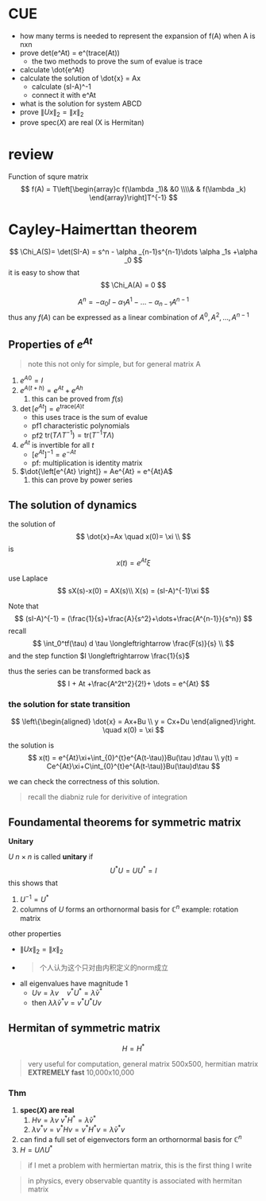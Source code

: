 # CUE
- how many terms is needed to represent the expansion of f(A) when A is nxn
- prove det(e^At) = e^(trace(At))
  - the two methods to prove the sum of evalue is trace
- calculate \dot{e^At}
- calculate the solution of \dot{x} = Ax
  - calculate (sI-A)^-1
  - connect it with e^At
- what is the solution for system ABCD
- prove $\left\|Ux \right\|_2 = \left\|x \right\|_2$
- prove $\text{spec}(X)$ are real (X is Hermitan)
# review
Function of squre matrix
$$
f(A) = T\left[\begin{array}c f(\lambda _1)& &0 \\\\& & f(\lambda _k) \end{array}\right]T^{-1} 
$$

# Cayley-Haimerttan theorem

$$
\Chi_A(S)= \det(SI-A) = s^n - \alpha _{n-1}s^{n-1}\dots \alpha _1s +\alpha _0
$$
it is easy to show that 
$$
\Chi_A(A) = 0
$$

$$
A^n = -\alpha_{0}I-\alpha_{1}A^{1}-\dots-\alpha_{n-1}A^{n-1}
$$
thus any $f(A)$ can be expressed as a linear combination of $A^{0},A^{2},\dots,A^{n-1}$


## Properties of $e^{At}$
> note this not only for simple, but for general matrix A
1. $e^{A0} = I$
2. $e^{A(t+h)} = e^{At}+e^{Ah}$
   1. this can be proved from $f(s)$
3. $\det \left[ e^{At} \right] = e^{\text{trace}(A)t}$
   - this uses trace is the sum of evalue
   - pf1 characteristic polynomials
   - pf2 $\text{tr}(T\Lambda T^{-1}) = \text{tr}(T^{-1}T\Lambda )$
4. $e^{At}$ is invertible for all $t$
   - $\left[ e^{At} \right]^{-1} = e^{-At}$
   - pf: multiplication is identity matrix
5. $\dot{\left[e^{At}  \right]} = Ae^{At} = e^{At}A$ 
   1. this can prove by power series

## The solution of dynamics
the solution of
$$
\dot{x}=Ax \quad x(0)= \xi \\
$$
is
$$
x(t) = e^{At}\xi
$$

use Laplace
$$
sX(s)-x(0) = AX(s)\\
X(s) = (sI-A)^{-1}\xi
$$

Note that 
$$
(sI-A)^{-1} = (\frac{1}{s}+\frac{A}{s^2}+\dots+\frac{A^{n-1}}{s^n})
$$
recall
$$
\int_0^tf(\tau) d \tau \longleftrightarrow \frac{F(s)}{s} \\
$$
and the step function $I \longleftrightarrow \frac{1}{s}$

thus the series can be transformed back as 
$$
I + At +\frac{A^2t^2}{2!}+ \dots  = e^{At}
$$

### the solution for state transition
$$
\left\{\begin{aligned} \dot{x} = Ax+Bu \\
y = Cx+Du \end{aligned}\right. 
\quad x(0) = \xi
$$

the solution is 
$$
x(t) = e^{At}\xi+\int_{0}^{t}e^{A(t-\tau)}Bu(\tau )d\tau \\
y(t) = Ce^{At}\xi+C\int_{0}^{t}e^{A(t-\tau)}Bu(\tau)d\tau 
$$

we can check the correctness of this solution. 
> recall the diabniz rule for derivitive of integration

## Foundamental theorems for symmetric matrix
**Unitary**

$U$ $n\times n$ is called **unitary** if 
$$
U^*U = UU^* = I
$$
this shows that
1. $U^{-1} = U^*$
2. columns of $U$ forms an orthornormal basis for $\mathbb{C}^n$
example: rotation matrix

other properties
- $\left\|Ux \right\|_2 = \left\|x \right\|_2$
- > 个人认为这个只对由内积定义的norm成立
- all eigenvalues have magnitude 1
  - $Uv = \lambda v\quad v^*U^* = \bar{\lambda}v^*$
  - then $\lambda \bar{\lambda }v^*v = v^*U^*Uv$

## Hermitan of symmetric matrix
$$
H = H^*
$$
> very useful for computation, general matrix 500x500, hermitian matrix **EXTREMELY fast** 10,000x10,000

### Thm

1. **$\text{spec}(X)$ are real**
   1. $Hv = \lambda v$ $v^*H^* = \bar{\lambda}v^*$
   2. $\lambda v^*v = v^*Hv = v^*H^*v = \bar{\lambda} v^*v$
2. can find a full set of eigenvectors form an orthornormal basis for $\mathbb{C}^n$
3. $H = U\Lambda U^*$

> if I met a problem with hermiertan matrix, this is the first thing I write

>in physics, every observable quantity is associated with hermitan matrix